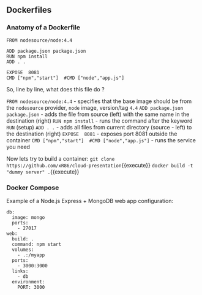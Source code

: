 
## Dockerfiles

### Anatomy of a Dockerfile

```
FROM nodesource/node:4.4

ADD package.json package.json  
RUN npm install  
ADD . .

EXPOSE  8081
CMD ["npm","start"]  #CMD ["node","app.js"]  
```

So, line by line, what does this file do ?

`FROM nodesource/node:4.4` - specifies that the base image should be from the `nodesource` provider, `node` image, version/tag `4.4`
`ADD package.json package.json` - adds the file from source (left) with the same name in the destination (right)
`RUN npm install` - runs the command after the keyword `RUN` (setup)
`ADD . .` - adds all files from current directory (source - left) to the destination (right)
`EXPOSE  8081` - exposes port 8081 outside the container
`CMD ["npm","start"]  #CMD ["node","app.js"]` - runs the service you need

Now lets try to build a container:
`git clone https://github.com/xR86/cloud-presentation`{{execute}}
`docker build -t "dummy server" .`{{execute}}


### Docker Compose

Example of a Node.js Express + MongoDB web app configuration:
```
db:
  image: mongo
  ports:
    - 27017
web:
  build: .
  command: npm start
  volumes:
    - .:/myapp
  ports:
    - 3000:3000
  links:
    - db
  environment:
    PORT: 3000
```

<!-- ### Docker Compose -->

